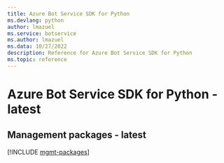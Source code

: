 ```yaml
---
title: Azure Bot Service SDK for Python
ms.devlang: python
author: lmazuel
ms.service: botservice
ms.author: lmazuel
ms.data: 10/27/2022
description: Reference for Azure Bot Service SDK for Python
ms.topic: reference
---
```

# Azure Bot Service SDK for Python - latest

## Management packages - latest
[!INCLUDE [mgmt-packages](bot-service-mgmt-index.md)]